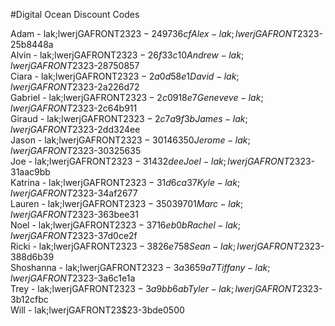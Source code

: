 #Digital Ocean Discount Codes

Adam - lak;lwerjGAFRONT23$23-249736cf  
Alex - lak;lwerjGAFRONT23$23-25b8448a  
Alvin - lak;lwerjGAFRONT23$23-26f33c10  
Andrew - lak;lwerjGAFRONT23$23-28750857  
Ciara - lak;lwerjGAFRONT23$23-2a0d58e1  
David - lak;lwerjGAFRONT23$23-2a226d72  
Gabriel - lak;lwerjGAFRONT23$23-2c0918e7  
Geneveve - lak;lwerjGAFRONT23$23-2c64b911  
Giraud  - lak;lwerjGAFRONT23$23-2c7a9f3b  
James - lak;lwerjGAFRONT23$23-2dd324ee  
Jason - lak;lwerjGAFRONT23$23-30146350  
Jerome - lak;lwerjGAFRONT23$23-30325635  
Joe - lak;lwerjGAFRONT23$23-31432dee  
Joel - lak;lwerjGAFRONT23$23-31aac9bb  
Katrina - lak;lwerjGAFRONT23$23-31d6ca37  
Kyle - lak;lwerjGAFRONT23$23-34af2677  
Lauren - lak;lwerjGAFRONT23$23-35039701  
Marc - lak;lwerjGAFRONT23$23-363bee31  
Noel - lak;lwerjGAFRONT23$23-3716eb0b  
Rachel - lak;lwerjGAFRONT23$23-37d0ce2f  
Ricki - lak;lwerjGAFRONT23$23-3826e758  
Sean -  lak;lwerjGAFRONT23$23-388d6b39  
Shoshanna - lak;lwerjGAFRONT23$23-3a3659a7  
Tiffany - lak;lwerjGAFRONT23$23-3a6c1e1a  
Trey - lak;lwerjGAFRONT23$23-3a9bb6ab  
Tyler - lak;lwerjGAFRONT23$23-3b12cfbc  
Will - lak;lwerjGAFRONT23$23-3bde0500
